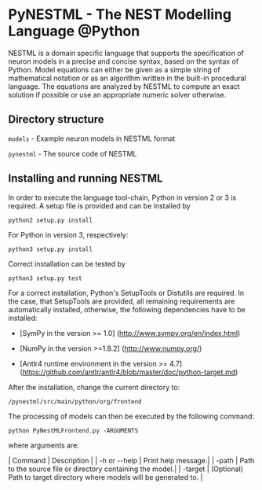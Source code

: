 # PyNESTML - The NEST Modelling Language @Python

NESTML is a domain specific language that supports the specification of neuron models
in a precise and concise syntax, based on the syntax of Python. Model equations
can either be given as a simple string of mathematical notation or as an algorithm written
in the built-in procedural language. The equations are analyzed by NESTML to compute
an exact solution if possible or use an appropriate numeric solver otherwise.

## Directory structure

`models` - Example neuron models in NESTML format

`pynestml` - The source code of NESTML

## Installing and running NESTML

In order to execute the language tool-chain, Python in version 2 or 3 is required. A setup file is provided and can be installed by 

```
python2 setup.py install
```

For Python in version 3, respectively:

```
python3 setup.py install
```

Correct installation can be tested by 

```
python3 setup.py test
```

For a correct installation, Python's SetupTools or Distutils are required. In the case, that SetupTools are provided, all remaining requirements are automatically installed, otherwise, the following dependencies have to be installed:

* [SymPy in the version >= 1.0] (http://www.sympy.org/en/index.html)

* [NumPy in the version >=1.8.2] (http://www.numpy.org/)

* [Antlr4 runtime environment in the version >= 4.7] (https://github.com/antlr/antlr4/blob/master/doc/python-target.md)

After the installation, change the current directory to:

```
/pynestml/src/main/python/org/frontend
```

The processing of models can then be executed by the following command:

```
python PyNestMLFrontend.py -ARGUMENTS
```

where arguments are:

| Command | Description |
| -h or --help | Print help message.|
| -path | Path to the source file or directory containing the model.|
| -target | (Optional) Path to target directory where models will be generated to. | 





